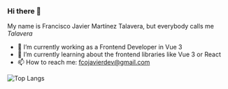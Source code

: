 ### Hi there 👋

My name is Francisco Javier Martínez Talavera, but everybody calls me _Talavera_ 

- 🔭 I’m currently working as a Frontend Developer in Vue 3
- 🌱 I’m currently learning about the frontend libraries like Vue 3 or React
- 📫 How to reach me: fcojavierdev@gmail.com

![Top Langs](https://github-readme-stats.vercel.app/api/top-langs/?username=fcojavierMT&layout=compact)
